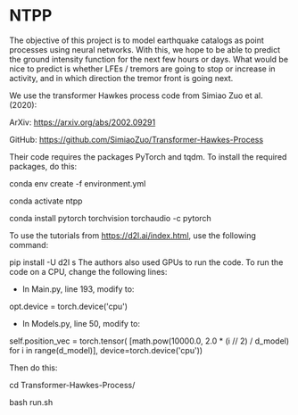# NTPP

The objective of this project is to model earthquake catalogs as point processes using neural networks. With this, we hope to be able to predict the ground intensity function for the next few hours or days. What would be nice to predict is whether LFEs / tremors are going to stop or increase in activity, and in which direction the tremor front is going next.

We use the transformer Hawkes process code from Simiao Zuo et al. (2020):

ArXiv: https://arxiv.org/abs/2002.09291

GitHub: https://github.com/SimiaoZuo/Transformer-Hawkes-Process

Their code requires the packages PyTorch and tqdm. To install the required packages, do this:

conda env create -f environment.yml

conda activate ntpp

conda install pytorch torchvision torchaudio -c pytorch

To use the tutorials from https://d2l.ai/index.html, use the following command:

pip install -U d2l
s
The authors also used GPUs to run the code. To run the code on a CPU, change the following lines:

- In Main.py, line 193, modify to:

opt.device = torch.device('cpu')

- In Models.py, line 50, modify to:

self.position_vec = torch.tensor(
    [math.pow(10000.0, 2.0 * (i // 2) / d_model) for i in range(d_model)],
    device=torch.device('cpu'))

Then do this:

cd Transformer-Hawkes-Process/

bash run.sh
